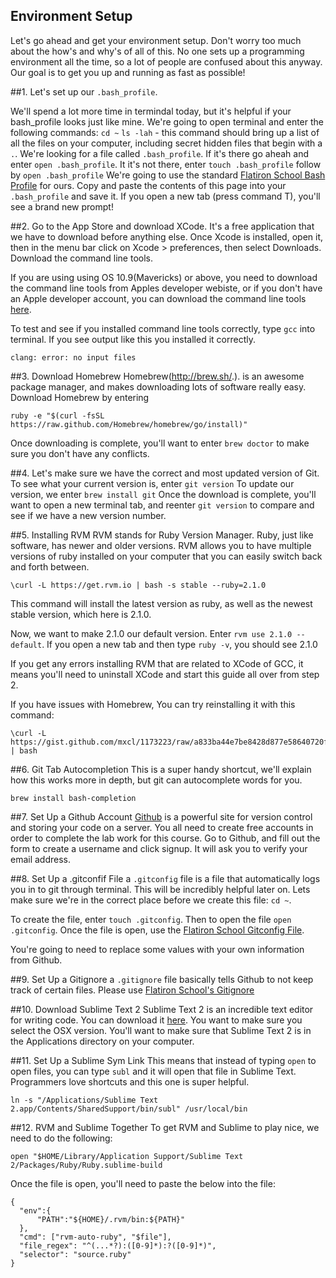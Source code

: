 ## Environment Setup

Let's go ahead and get your environment setup. Don't worry too much about the how's and why's of all of this. No one sets up a programming environment all the time, so a lot of people are confused about this anyway. Our goal is to get you up and running as fast as possible!

##1. Let's set up our `.bash_profile`. 

We'll spend a lot more time in termindal today, but it's helpful if your bash_profile looks just like mine. We're going to open terminal and enter the following commands:
`cd ~`
`ls -lah` - this command should bring up a list of all the files on your computer, including secret hidden files that begin with a `.`. We're looking for a file called `.bash_profile`. 
If it's there go aheah and enter `open .bash_profile`. 
It it's not there, enter `touch .bash_profile` follow by `open .bash_profile`
We're going to use the standard [Flatiron School Bash Profile](https://github.com/flatiron-school/dotfiles/blob/master/bash_profile) for ours. Copy and paste the contents of this page into your `.bash_profile` and save it. If you open a new tab (press command T), you'll see a brand new prompt!

##2. Go to the App Store and download XCode.
It's a free application that we have to download before anything else. Once Xcode is installed, open it, then in the menu bar click on Xcode > preferences, then select Downloads. Download the command line tools. 

If you are using using OS 10.9(Mavericks) or above, you need to download the command line tools from Apples developer webiste, or if you don't have an Apple developer account, you can download the command line tools [here](http://flatiron-school.s3.amazonaws.com/software/command_line_tools_os_x_mavericks_for_xcode__late_october_2013.dmg).

To test and see if you installed command line tools correctly, type `gcc` into terminal.
If you see output like this you installed it correctly.
 ```
clang: error: no input files
```

##3. Download Homebrew 
Homebrew(http://brew.sh/.). is an awesome package manager, and makes downloading lots of software really easy. Download Homebrew by entering 
```
ruby -e "$(curl -fsSL https://raw.github.com/Homebrew/homebrew/go/install)"
```
Once downloading is complete, you'll want to enter `brew doctor` to make sure you don't have any conflicts.

##4. Let's make sure we have the correct and most updated version of Git.
To see what your current version is, enter `git version`
To update our version, we enter `brew install git`
Once the download is complete, you'll want to open a new terminal tab, and reenter `git version` to compare and see if we have a new version number.

##5. Installing RVM
RVM stands for Ruby Version Manager. Ruby, just like software, has newer and older versions. RVM allows you to have multiple versions of ruby installed on your computer that you can easily switch back and forth between. 

```
\curl -L https://get.rvm.io | bash -s stable --ruby=2.1.0
```

This command will install the latest version as ruby, as well as the newest stable version, which here is 2.1.0.

Now, we want to make 2.1.0 our default version. Enter `rvm use 2.1.0 --default`. If you open a new tab and then type `ruby -v`, you should see 2.1.0

If you get any errors installing RVM that are related to XCode of GCC, it means you'll need to uninstall XCode and start this guide all over from step 2.

If you have issues with Homebrew, You can try reinstalling it with this command:
```
\curl -L https://gist.github.com/mxcl/1173223/raw/a833ba44e7be8428d877e58640720ff43c59dbad/uninstall_homebrew.sh | bash
```

##6. Git Tab Autocompletion
This is a super handy shortcut, we'll explain how this works more in depth, but git can autocomplete words for you. 
```
brew install bash-completion
```

##7. Set Up a Github Account
[Github](http:s//github.com) is a powerful site for version control and storing your code on a server. You all need to create free accounts in order to complete the lab work for this course. Go to Github, and fill out the form to create a username and click signup. It will ask you to verify your email address.

##8. Set Up a .gitconfif File
a `.gitconfig` file is a file that automatically logs you in to git through terminal. This will be incredibly helpful later on. Lets make sure we're in the correct place before we create this file:
`cd ~`. 

To create the file, enter `touch .gitconfig`. Then to open the file `open .gitconfig`. Once the file is open, use the [Flatiron School Gitconfig File](https://github.com/flatiron-school/dotfiles/blob/master/gitconfig).

You're going to need to replace some values with your own information from Github.

##9. Set Up a Gitignore
a `.gitignore` file basically tells Github to not keep track of certain files. Please use [Flatiron School's Gitignore](https://github.com/flatiron-school/dotfiles/blob/master/gitignore)


##10. Download Sublime Text 2
Sublime Text 2 is an incredible text editor for writing code. You can download it [here](http://www.sublimetext.com/2). You want to make sure you select the OSX version. You'll want to make sure that Sublime Text 2 is in the Applications directory on your computer.

##11. Set Up a Sublime Sym Link
This means that instead of typing `open` to open files, you can type `subl` and it will open that file in Sublime Text. Programmers love shortcuts and this one is super helpful.
```
ln -s "/Applications/Sublime Text 2.app/Contents/SharedSupport/bin/subl" /usr/local/bin
```

##12. RVM and Sublime Together
To get RVM and Sublime to play nice, we need to do the following:
```
open "$HOME/Library/Application Support/Sublime Text 2/Packages/Ruby/Ruby.sublime-build
```
Once the file is open, you'll need to paste the below into the file:
```
{
  "env":{
      "PATH":"${HOME}/.rvm/bin:${PATH}"
  },
  "cmd": ["rvm-auto-ruby", "$file"],
  "file_regex": "^(...*?):([0-9]*):?([0-9]*)",
  "selector": "source.ruby"
} 
```

